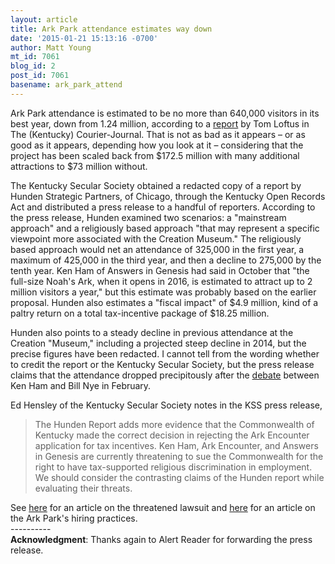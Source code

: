 ```yaml
---
layout: article
title: Ark Park attendance estimates way down
date: '2015-01-21 15:13:16 -0700'
author: Matt Young
mt_id: 7061
blog_id: 2
post_id: 7061
basename: ark_park_attend
---
```

Ark Park attendance is estimated to be no more than 640,000 visitors in its best year, down from 1.24 million, according to a [report](http://www.courier-journal.com/story/news/local/2015/01/21/ark-park-attendance-projections-reduced-report-finds/22104537/) by Tom Loftus in The (Kentucky) Courier-Journal. That is not as bad as it appears &ndash; or as good as it appears, depending how you look at it &ndash; considering that the project has been scaled back from $172.5 million with many additional attractions to $73 million without.

The Kentucky Secular Society obtained a redacted copy of a report by Hunden Strategic Partners, of Chicago, through the Kentucky Open Records Act and distributed a press release to a handful of reporters. According to the press release, Hunden examined two scenarios: a "mainstream approach" and a religiously based approach "that may represent a specific viewpoint more associated with the Creation Museum." The religiously based approach would net an attendance of 325,000 in the first year, a maximum of 425,000 in the third year, and then a decline to 275,000 by the tenth year. Ken Ham of Answers in Genesis had said in October that "the full-size Noah's Ark, when it opens in 2016, is estimated to attract up to 2 million visitors a year," but this estimate was probably based on the earlier proposal. Hunden also estimates a "fiscal impact" of $4.9 million, kind of a paltry return on a total tax-incentive package of $18.25 million. 

Hunden also points to a steady decline in previous attendance at the Creation "Museum," including a projected steep decline in 2014, but the precise figures have been redacted. I cannot tell from the wording whether to credit the report or the Kentucky Secular Society, but the press release claims that the attendance dropped precipitously after the [debate](http://pandasthumb.org/archives/2014/02/nye-ham-debate.html) between Ken Ham and Bill Nye in February. 

Ed Hensley of the Kentucky Secular Society notes in the KSS press release,

> The Hunden Report adds more evidence that the Commonwealth of Kentucky made the correct decision in rejecting the Ark Encounter application for tax incentives. Ken Ham, Ark Encounter, and Answers in Genesis are currently threatening to sue the Commonwealth for the right to have tax-supported religious discrimination in employment. We should consider the contrasting claims of the Hunden report while evaluating their threats.

See [here](http://pandasthumb.org/archives/ark-park/) for an article on the threatened lawsuit and [here](http://pandasthumb.org/archives/2014/10/state-notices-a.html) for an article on the Ark Park's hiring practices.
<br />----------<br />
**Acknowledgment**: Thanks again to Alert Reader for forwarding the press release.
